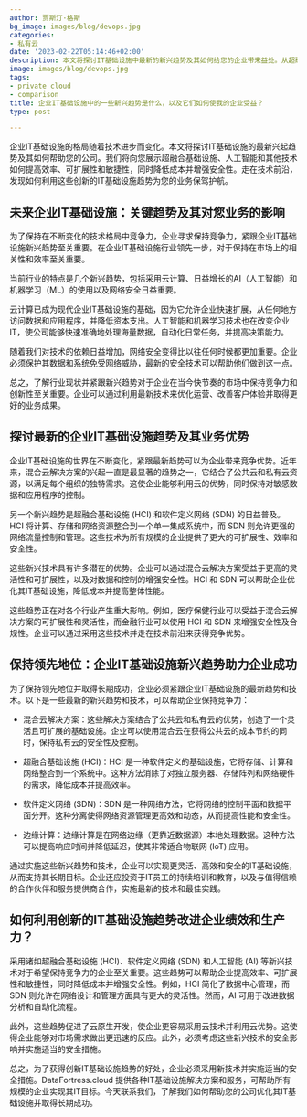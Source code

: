 ```yaml
---
author: 贾斯汀·格斯
bg_image: images/blog/devops.jpg
categories:
- 私有云
date: '2023-02-22T05:14:46+02:00'
description: 本文将探讨IT基础设施中最新的新兴趋势及其如何给您的企业带来益处。从超融合基础设施到人工智能及其他领域，我们将展示这些技术如何帮助提高效率、可扩展性和敏捷性，同时降低成本并增强安全性。
image: images/blog/devops.jpg
tags:
- private cloud
- comparison
title: 企业IT基础设施中的一些新兴趋势是什么，以及它们如何使我的企业受益？
type: post

---
```

企业IT基础设施的格局随着技术进步而变化。本文将探讨IT基础设施的最新兴起趋势及其如何帮助您的公司。我们将向您展示超融合基础设施、人工智能和其他技术如何提高效率、可扩展性和敏捷性，同时降低成本并增强安全性。走在技术前沿，发现如何利用这些创新的IT基础设施趋势为您的业务保驾护航。

## 未来企业IT基础设施：关键趋势及其对您业务的影响

为了保持在不断变化的技术格局中竞争力，企业寻求保持竞争力，紧跟企业IT基础设施新兴趋势至关重要。在企业IT基础设施行业领先一步，对于保持在市场上的相关性和效率至关重要。

当前行业的特点是几个新兴趋势，包括采用云计算、日益增长的AI（人工智能）和机器学习（ML）的使用以及网络安全日益重要。

云计算已成为现代企业IT基础设施的基础，因为它允许企业快速扩展，从任何地方访问数据和应用程序，并降低资本支出。人工智能和机器学习技术也在改变企业IT，使公司能够快速准确地处理海量数据，自动化日常任务，并提高决策能力。

随着我们对技术的依赖日益增加，网络安全变得比以往任何时候都更加重要。企业必须保护其数据和系统免受网络威胁，最新的安全技术可以帮助他们做到这一点。

总之，了解行业现状并紧跟新兴趋势对于企业在当今快节奏的市场中保持竞争力和创新性至关重要。企业可以通过利用最新技术来优化运营、改善客户体验并取得更好的业务成果。

## 探讨最新的企业IT基础设施趋势及其业务优势

企业IT基础设施的世界在不断变化，紧跟最新趋势可以为企业带来竞争优势。近年来，混合云解决方案的兴起一直是最显著的趋势之一，它结合了公共云和私有云资源，以满足每个组织的独特需求。这使企业能够利用云的优势，同时保持对敏感数据和应用程序的控制。

另一个新兴趋势是超融合基础设施 (HCI) 和软件定义网络 (SDN) 的日益普及。HCI 将计算、存储和网络资源整合到一个单一集成系统中，而 SDN 则允许更强的网络流量控制和管理。这些技术为所有规模的企业提供了更大的可扩展性、效率和安全性。

这些新兴技术具有许多潜在的优势。企业可以通过混合云解决方案受益于更高的灵活性和可扩展性，以及对数据和控制的增强安全性。HCI 和 SDN 可以帮助企业优化其IT基础设施，降低成本并提高整体性能。

这些趋势正在对各个行业产生重大影响。例如，医疗保健行业可以受益于混合云解决方案的可扩展性和灵活性，而金融行业可以使用 HCI 和 SDN 来增强安全性及合规性。企业可以通过采用这些技术并走在技术前沿来获得竞争优势。

## 保持领先地位：企业IT基础设施新兴趋势助力企业成功

为了保持领先地位并取得长期成功，企业必须紧跟企业IT基础设施的最新趋势和技术。以下是一些最新的新兴趋势和技术，可以帮助企业保持竞争力：

- 混合云解决方案：这些解决方案结合了公共云和私有云的优势，创造了一个灵活且可扩展的基础设施。企业可以使用混合云在获得公共云的成本节约的同时，保持私有云的安全性及控制。

- 超融合基础设施 (HCI)：HCI 是一种软件定义的基础设施，它将存储、计算和网络整合到一个系统中。这种方法消除了对独立服务器、存储阵列和网络硬件的需求，降低成本并提高效率。

- 软件定义网络 (SDN)：SDN 是一种网络方法，它将网络的控制平面和数据平面分开。这种分离使得网络资源管理更高效和动态，从而提高性能和安全性。

- 边缘计算：边缘计算是在网络边缘（更靠近数据源）本地处理数据。这种方法可以提高响应时间并降低延迟，使其非常适合物联网 (IoT) 应用。

通过实施这些新兴趋势和技术，企业可以实现更灵活、高效和安全的IT基础设施，从而支持其长期目标。企业还应投资于IT员工的持续培训和教育，以及与值得信赖的合作伙伴和服务提供商合作，实施最新的技术和最佳实践。


## 如何利用创新的IT基础设施趋势改进企业绩效和生产力？

采用诸如超融合基础设施 (HCI)、软件定义网络 (SDN) 和人工智能 (AI) 等新兴技术对于希望保持竞争力的企业至关重要。这些趋势可以帮助企业提高效率、可扩展性和敏捷性，同时降低成本并增强安全性。例如，HCI 简化了数据中心管理，而 SDN 则允许在网络设计和管理方面具有更大的灵活性。然而，AI 可用于改进数据分析和自动化流程。

此外，这些趋势促进了云原生开发，使企业更容易采用云技术并利用云优势。这使得企业能够对市场需求做出更迅速的反应。此外，必须考虑这些新兴技术的安全影响并实施适当的安全措施。

总之，为了获得创新IT基础设施趋势的好处，企业必须采用新技术并实施适当的安全措施。DataFortress.cloud 提供各种IT基础设施解决方案和服务，可帮助所有规模的企业实现其IT目标。今天联系我们，了解我们如何帮助您的公司优化其IT基础设施并取得长期成功。
